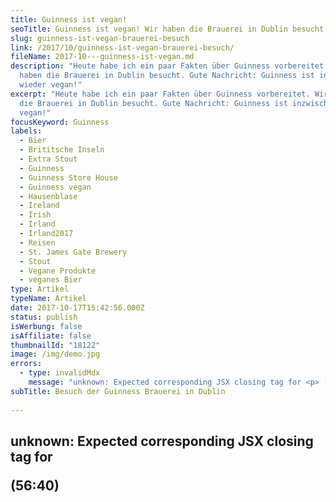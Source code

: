 ```yaml
---
title: Guinness ist vegan!
seoTitle: Guinness ist vegan! Wir haben die Brauerei in Dublin besucht
slug: guinness-ist-vegan-brauerei-besuch
link: /2017/10/guinness-ist-vegan-brauerei-besuch/
fileName: 2017-10---guinness-ist-vegan.md
description: "Heute habe ich ein paar Fakten über Guinness vorbereitet. Wir
  haben die Brauerei in Dublin besucht. Gute Nachricht: Guinness ist inzwischen
  wieder vegan!"
excerpt: "Heute habe ich ein paar Fakten über Guinness vorbereitet. Wir haben
  die Brauerei in Dublin besucht. Gute Nachricht: Guinness ist inzwischen wieder
  vegan!"
focusKeyword: Guinness
labels:
  - Bier
  - Brititsche Inseln
  - Extra Stout
  - Guinness
  - Guinness Store House
  - Guinness vegan
  - Hausenblase
  - Ireland
  - Irish
  - Irland
  - Irland2017
  - Reisen
  - St. James Gate Brewery
  - Stout
  - Vegane Produkte
  - veganes Bier
type: Artikel
typeName: Artikel
date: 2017-10-17T15:42:56.000Z
status: publish
isWerbung: false
isAffiliate: false
thumbnailId: "18122"
image: /img/demo.jpg
errors:
  - type: invalidMdx
    message: "unknown: Expected corresponding JSX closing tag for <p> (56:40)"
subTitle: Besuch der Guinness Brauerei in Dublin
  
---
```


## unknown: Expected corresponding JSX closing tag for <p> (56:40)

<!--
**Traditionell wurde Guiness schon früher ohne den Klärvorgang mit Hausenblase
hergestellt. Das war leider viele Jahre nicht mehr der Fall, was den Genuss des
Bieres für Veganer und Vegetarier unmöglich machte. Erst vor Kurzem kam man
darauf, dass es besser wäre, sich wieder auf das Originalrezept
zurückzubesinnen. Seitdem ist das berühmte Bier aus Irland wieder vegan.**

Eine kleine Guinness-Brauerei in New York war es, die den Ruf nach mehr
Traditionalität als erstes hörte. Die Irische Gemeinde in New York wollte zum
[St. Patrick's Day](/2014/04/st-patricks-day-in-london/) ursprüngliches, echtes
Guinness genießen. Nach und nach setzte sich das durch und inzwischen ist
Guinness wieder überall auf der Welt vegan. Wenn man es frisch gezapft genießt.
Auch in seinem Ursprungsland Irland.

## Bei Guinness braut man wieder nach der ursprünglichen Brauart

![Guinness](http://cardamonchai.com/wp-content/uploads/2017/10/guinness-2-300x200.jpg)

Das haben wir auf unserem Roadtrip durch Irland auch getan. Und in Dublin sogar
die St. James Gate Brewery mit dem angeschlossenen Store House Museum besucht,
in dem man alles über das Brauverfahren und die Geschichte des Bieres erfahren
kann. Auch dort bestätigte man uns, dass inzwischen wieder ohne die
Zurhilfenahme von Hausenblase gebraut wird. Ich finde das gut und bin der
Meinung, dass Guinness einen Artikel in meinem Blog verdient hat.

Entgegen der Behauptungen einiger Sensationsreporter, die laut verkünden,
Guinness hätte das Rezept geändert und wäre erst jetzt vegan: Dem ist nicht so.
Bereits zu Beginn der Brauerei wurde ohne Hausenblase geklärt. Das kam erst mit
der Massenproduktion dazu. Aus einem Grund: Hausenblase ist billiger als andere
Klärverfahren. Am Rezept hat sich nie etwas geändert. Es ist schon immer gleich.
Nur für das Klären hat man sich eben jetzt wieder auf die alte Methode
eingelassen.

## Nicht nur Veganer freuen sich

![Guinness](http://cardamonchai.com/wp-content/uploads/2017/10/guinness-3-300x400.jpg)

Veganer freut das natürlich und mit Sicherheit ist es somit auch ein neues
Kaufargument für einen kleinen Teil der Kundschaft. Es stimmt jedoch nicht, dass
Guinness (wie einer der erwähnten Schreiber das ausdrückte) einem Trend auf der
Spur ist, um damit mehr Umsatz zu generieren. Man hat sich auf gute alte
Tradition besonnen und das freut nicht nur Veganer sondern Freunde
traditioneller Braukunst weltweit.

Aufpassen müssen Veganer im Moment noch in einem Punkt: Die Flaschen und Dosen
aus dem Hause Guinness sind noch nicht komplett umgestellt. Klar, es befinden
sich natürlich noch "alte" Bestände im Umlauf. Daher sollte man sein Guinness im
Moment erstmal nur als Fassbier zu sich nehmen. Aber so schmeckt es ja sowieso
am besten, oder?

## Update vom 20.10.2017

### Das meldet Guinness:

<blockquote><span data-ft="{&quot;tn&quot;:&quot;K&quot;}"><span class="UFICommentBody _1n4g">"Die Abfüllung mit dem veganen Filtersystem für <span class="highlightNode">Guinness Draught (Dose und Fass) hat im August 2016 gestartet und wird in mehreren Prozessen an unsere Händler und Pubs distributiert.</span></span></span>

Da die Distribution noch läuft, könnte es sein, dass Restbestände die noch mit
dem bisherigen Filtersystem abgefüllt worden sind, im Markt vorhanden sein
können.

Wenn Sie sicher gehen wollen, dass das von Ihnen gekaufte GUINNESS mit dem neuen
Veganen Filtersystem abgefüllt wurde, so prüfen Sie bitte das MHD. Wenn das MHD
mindestens September 2017 ist, können Sie sicher sein, dass das GUINNESS durch
das neue Vegane Filtersystem gelaufen ist.

Liebe Grüße Ihr Guinness WebTeam"</blockquote>

<sub>Vielen Dank an Robin Rader für den Hinweis.</sub>

[myflickr tag="anneguinness2017"]

## Wegweiser Irland 2017

1.  [Möwen in Dublin](/2017/10/moewen-in-dublin/)
1.  [Spaziergang durch Dublin](/2017/10/kleiner-spaziergang-durch-dublin/)
1.  Guinness ist vegan - Unser Besuch in der St. James Gate Brewery
1.  [Farbenfrohe Details in Kilkenny](/2017/11/kilkenny-bunte-insel-irland/)
1.  [Kilkenny Castle - Ein Schloss mit vielen Gesichtern](/2017/11/kilkenny-castle/)
1.  [Rock Of Cashel - Ein geschichtsträchtiger Ort](/2017/11/rock-of-cashel/)
1.  [Cork - Technik und Tradition](/2017/12/cork/)
1.  [Abenteuer auf dem Ring Of Kerry](/2018/01/auf-dem-skellig-ring-in-richtung-dingle-halbinsel/)
1.  [Muckross House und Torc Waterfall](/2018/02/muckross-house-und-torc-waterfall-irland/)
1.  [Inch Beach - Traumstrand auf der Dingle Halbinsel](/2018/02/lieblingsstrand-inch-beach/)
1.  [Limerick - Fünf Zeilen Spaß und eine Stadt in Irland](/2018/02/limerick/)
1.  [Das Ende des Regenbogens - Eine Irische Sage](/2018/02/das-ende-des-regenbogens/)
1.  [Da Vincenzo Limerick - Irlands beste vegane Steinofenpizza](/2018/03/da-vincenzo-limerick/)
1.  [Dingle - Buntes Städtchen am Atlantik](/2018/03/dingle/)
1.  [Curraghchase Caravan &amp; Camp Site - Kilcornan](/2018/03/curraghchase-caravan-camp-site/)
1.  [Bunratty Castle - Normannische Burg und Publikumsmagnet](/2018/03/bunratty-castle/)
1.  [Cliffs Of Moher](/2018/04/cliffs-of-moher/)
1.  [Fitzpatrick's Pub Doolin](/2018/04/fitzpatricks-pub-doolin/)
1.  [Doolin - Sehnsuchtsort am Atlantik](/2018/04/doolin/)
    [Burren und Poulnabrone Dolmen](/2018/04/poulnabrone-dolmen-burren/)
1.  [Galway - Kunst, Kultur und Livemusik](/2018/04/galway/)
1.  [The Lighthouse Tea Room Galway](/2018/05/the-lighthouse-tea-room-galway/)
1.  [Birds of Westport](/2018/05/birds-of-westport/)
1.  [Sky Loop Road](/2018/05/sky-loop-road-clifden/)
1.  [Irischer Traumstrand](/2018/05/irischer-traumstrand/)
1.  [Connemara National Park](/2018/05/connemara-national-park/)
1.  [Kylemore Abbey](/2018/05/kylemore-abbey/)

-->

  